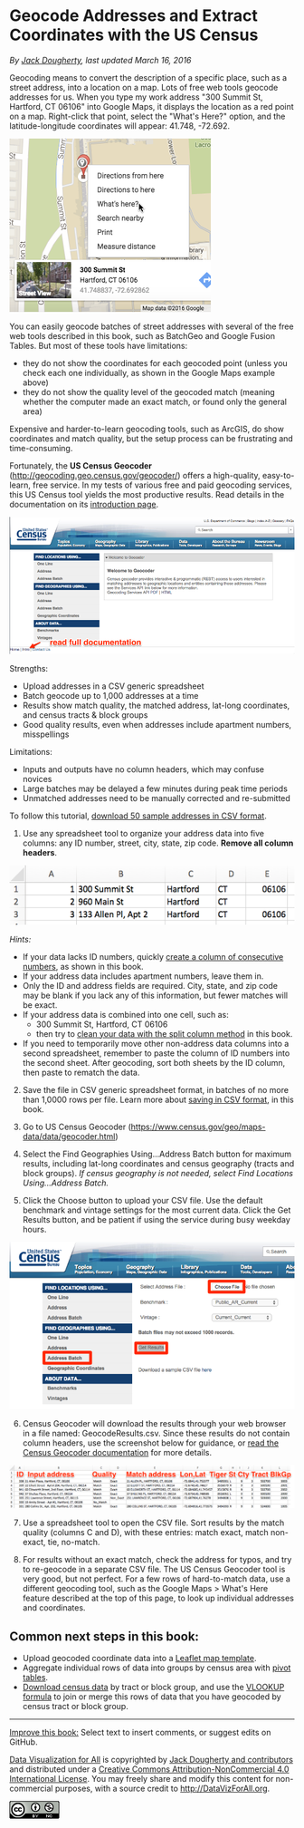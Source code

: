 # Geocode Addresses and Extract Coordinates with the US Census

*By [Jack Dougherty](../../introduction/who.md), last updated March 16, 2016*

Geocoding means to convert the description of a specific place, such as a street address, into a location on a map. Lots of free web tools geocode addresses for us. When you type my work address "300 Summit St, Hartford, CT 06106" into Google Maps, it displays the location as a red point on a map. Right-click that point, select the "What's Here?" option, and the latitude-longitude coordinates will appear: 41.748, -72.692.

![](google-maps-whats-here.png)

You can easily geocode batches of street addresses with several of the free web tools described in this book, such as BatchGeo and Google Fusion Tables. But most of these tools have limitations:
- they do not show the coordinates for each geocoded point (unless you check each one individually, as shown in the Google Maps example above)
- they do not show the quality level of the geocoded match (meaning whether the computer made an exact match, or found only the general area)

Expensive and harder-to-learn geocoding tools, such as ArcGIS, do show coordinates and match quality, but the setup process can be frustrating and time-consuming.

Fortunately, the **US Census Geocoder** (http://geocoding.geo.census.gov/geocoder/) offers a high-quality, easy-to-learn, free service. In my tests of various free and paid geocoding services, this US Census tool yields the most productive results. Read details in the documentation on its [introduction page](http://www.census.gov/geo/maps-data/data/geocoder.html).

![](census-geocoder-home.png)

Strengths:
- Upload addresses in a CSV generic spreadsheet
- Batch geocode up to 1,000 addresses at a time
- Results show match quality, the matched address, lat-long coordinates, and census tracts & block groups
- Good quality results, even when addresses include apartment numbers, misspellings

Limitations:
- Inputs and outputs have no column headers, which may confuse novices
- Large batches may be delayed a few minutes during peak time periods
- Unmatched addresses need to be manually corrected and re-submitted

To follow this tutorial, [download 50 sample addresses in CSV format](sample-addresses-50.csv).

1. Use any spreadsheet tool to organize your address data into five columns: any ID number, street, city, state, zip code. **Remove all column headers**.

  ![](address-no-column-headers.png)

*Hints:*
  - If your data lacks ID numbers, quickly [create a column of consecutive numbers](../../transform/calculate/index.html), as shown in this book.
  - If your address data includes apartment numbers, leave them in.
  - Only the ID and address fields are required. City, state, and zip code may be blank if you lack any of this information, but fewer matches will be exact.
  - If your address data is combined into one cell, such as:
    - 300 Summit St, Hartford, CT 06106
    - then try to [clean your data with the split column method](../../transform/clean/index.html) in this book.
  - If you need to temporarily move other non-address data columns into a second spreadsheet, remember to paste the column of ID numbers into the second sheet. After geocoding, sort both sheets by the ID column, then paste to rematch the data.

2. Save the file in CSV generic spreadsheet format, in batches of no more than 1,0000 rows per file. Learn more about [saving in CSV format](../../transform/csv/index.html), in this book.

3. Go to US Census Geocoder (https://www.census.gov/geo/maps-data/data/geocoder.html)

4. Select the Find Geographies Using...Address Batch button for maximum results, including lat-long coordinates and census geography (tracts and block groups). *If census geography is not needed, select Find Locations Using...Address Batch.*

5. Click the Choose button to upload your CSV file. Use the default benchmark and vintage settings for the most current data. Click the Get Results button, and be patient if using the service during busy weekday hours.

  ![](census-geocoder-batch.png)

6. Census Geocoder will download the results through your web browser in a file named: GeocodeResults.csv. Since these results do not contain column headers, use the screenshot below for guidance, or [read the Census Geocoder documentation](http://www.census.gov/geo/maps-data/data/geocoder.html) for more details.

  ![](geocode-results.png)

7. Use a spreadsheet tool to open the CSV file. Sort results by the match quality (columns C and D), with these entries: match exact, match non-exact, tie, no-match.

8. For results without an exact match, check the address for typos, and try to re-geocode in a separate CSV file. The US Census Geocoder tool is very good, but not perfect. For a few rows of hard-to-match data, use a different geocoding tool, such as the Google Maps > What's Here feature described at the top of this page, to look up individual addresses and coordinates.

## Common next steps in this book:
- Upload geocoded coordinate data into a [Leaflet map template](../../leaflet/index.html).
- Aggregate individual rows of data into groups by census area with [pivot tables](../../transform/pivot-tables/index.html).
- [Download census data](../census/index.html) by tract or block group, and use the [VLOOKUP formula](../../transform/vlookup/index.html) to join or merge this rows of data that you have geocoded by census tract or block group.


---


[Improve this book:](../../gitbook/improve.md) Select text to insert comments, or suggest edits on GitHub.

[Data Visualization for All](http://datavizforall.org)
is copyrighted by [Jack Dougherty and contributors](../../introduction/who.md)
and distributed under a [Creative Commons Attribution-NonCommercial 4.0 International License](http://creativecommons.org/licenses/by-nc/4.0). You may freely share and modify this content for non-commercial purposes, with a source credit to http://DataVizForAll.org.

![Creative Commons by-nc image](../../cc-by-nc.png)
